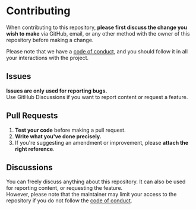 # Contributing

When contributing to this repository, **please first discuss the change you wish to make** via GitHub,
email, or any other method with the owner of this repository before making a change.

Please note that we have a [code of conduct], and you should follow it in all your interactions with the project.

## Issues

**Issues are only used for reporting bugs.**  
Use GitHub Discussions if you want to report content or request a feature.

## Pull Requests

1. **Test your code** before making a pull request.
2. **Write what you've done precisely.**
3. If you're suggesting an amendment or improvement, please **attach the right reference**.

## Discussions

You can freely discuss anything about this repository.
It can also be used for reporting content, or requesting the feature.  
However, please note that the maintainer may limit your access to the repository if you do not follow the [code of conduct].

[code of conduct]: ./CODE_OF_CONDUCT.md
